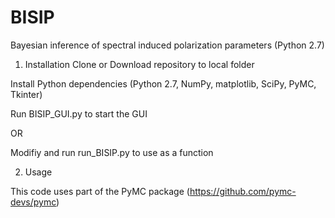 # BISIP
Bayesian inference of spectral induced polarization parameters (Python 2.7)

1. Installation
  Clone or Download repository to local folder

  Install Python dependencies (Python 2.7, NumPy, matplotlib, SciPy, PyMC, Tkinter)
  
  Run BISIP_GUI.py to start the GUI
  
OR

  Modifiy and run run_BISIP.py to use as a function

2. Usage


This code uses part of the PyMC package (https://github.com/pymc-devs/pymc)


